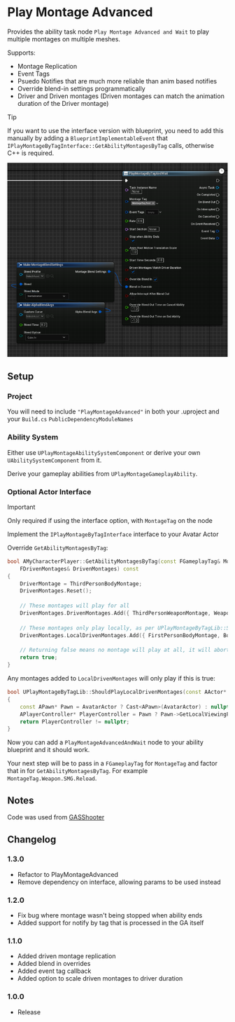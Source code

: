 # Play Montage Advanced

Provides the ability task node `Play Montage Advanced and Wait` to play multiple montages on multiple meshes.

Supports:
 * Montage Replication
 * Event Tags
 * Psuedo Notifies that are much more reliable than anim based notifies
 * Override blend-in settings programmatically
 * Driver and Driven montages (Driven montages can match the animation duration of the Driver montage)

> [!TIP]
> If you want to use the interface version with blueprint, you need to add this manually by adding a `BlueprintImplementableEvent` that `IPlayMontageByTagInterface::GetAbilityMontagesByTag` calls, otherwise C++ is required.

![node](https://github.com/Vaei/repo_files/blob/main/PlayMontageByTag/node.png)

## Setup

### Project

You will need to include `"PlayMontageAdvanced"` in both your .uproject and your `Build.cs` `PublicDependencyModuleNames`


### Ability System

Either use `UPlayMontageAbilitySystemComponent` or derive your own `UAbilitySystemComponent` from it.

Derive your gameplay abilities from `UPlayMontageGameplayAbility`.

### Optional Actor Interface

> [!IMPORTANT]
> Only required if using the interface option, with `MontageTag` on the node

Implement the `IPlayMontageByTagInterface` interface to your Avatar Actor

Override `GetAbilityMontagesByTag`:

```cpp
bool AMyCharacterPlayer::GetAbilityMontagesByTag(const FGameplayTag& MontageTag, UAnimMontage*& DriverMontage,
	FDrivenMontages& DrivenMontages) const
{
	DriverMontage = ThirdPersonBodyMontage;
	DrivenMontages.Reset();

	// These montages will play for all
	DrivenMontages.DrivenMontages.Add({ ThirdPersonWeaponMontage, WeaponMeshTP });

	// These montages only play locally, as per UPlayMontageByTagLib::ShouldPlayLocalDrivenMontages()
	DrivenMontages.LocalDrivenMontages.Add({ FirstPersonBodyMontage, BodyMeshFP }, { FirstPersonWeaponMontage, WeaponMeshFP });
	
	// Returning false means no montage will play at all, it will abort
	return true;
}
```

Any montages added to `LocalDrivenMontages` will only play if this is true:

```cpp
bool UPlayMontageByTagLib::ShouldPlayLocalDrivenMontages(const AActor* AvatarActor)
{
	const APawn* Pawn = AvatarActor ? Cast<APawn>(AvatarActor) : nullptr;
	APlayerController* PlayerController = Pawn ? Pawn->GetLocalViewingPlayerController() : nullptr;
	return PlayerController != nullptr;
}
```

Now you can add a `PlayMontageAdvancedAndWait` node to your ability blueprint and it should work.

Your next step will be to pass in a `FGameplayTag` for `MontageTag` and factor that in for `GetAbilityMontagesByTag`. For example `MontageTag.Weapon.SMG.Reload`.

## Notes
Code was used from [GASShooter](https://github.com/tranek/GASShooter/)

## Changelog

### 1.3.0
* Refactor to PlayMontageAdvanced
* Remove dependency on interface, allowing params to be used instead

### 1.2.0
* Fix bug where montage wasn't being stopped when ability ends
* Added support for notify by tag that is processed in the GA itself

### 1.1.0
* Added driven montage replication
* Added blend in overrides
* Added event tag callback
* Added option to scale driven montages to driver duration

### 1.0.0
* Release